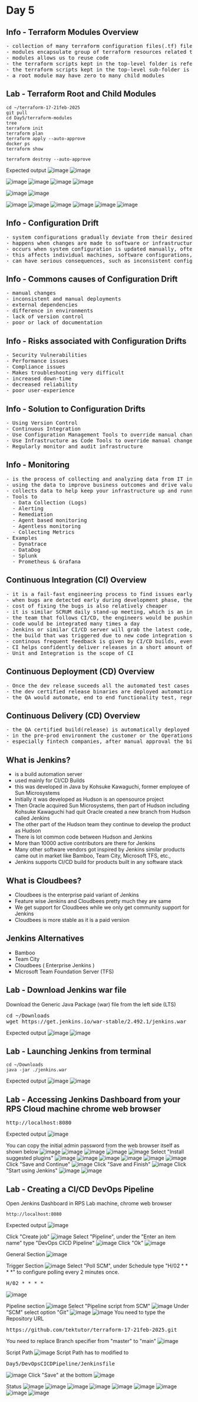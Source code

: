 # Day 5

## Info - Terraform Modules Overview
<pre>
- collection of many terraform configuration files(.tf) files in a dedicated directory
- modules encapsulate group of terraform resources related to a single infrastructure/task
- modules allows us to reuse code
- the terraform scripts kept in the top-level folder is referred as root module
- the terraform scripts kept in the top-level sub-folder is referred as child module
- a root module may have zero to many child modules
</pre>

## Lab - Terraform Root and Child Modules
```
cd ~/terraform-17-21feb-2025
git pull
cd Day5/terraform-modules
tree
terraform init
terraform plan
terraform apply --auto-approve
docker ps
terraform show

terraform destroy --auto-approve
```

Expected output
![image](https://github.com/user-attachments/assets/3bfe367c-3e5e-4a2a-a24e-cb821c70f8ec)
![image](https://github.com/user-attachments/assets/04636db8-6024-4dad-be85-141a8e7820a9)

![image](https://github.com/user-attachments/assets/63850d97-5964-4a13-aa55-2cdb7355b181)
![image](https://github.com/user-attachments/assets/550ed964-2115-42e4-858c-d7a1351ff6c8)
![image](https://github.com/user-attachments/assets/290fdd0b-6e47-4a27-930d-ce6502b1e680)
![image](https://github.com/user-attachments/assets/5daf9085-e563-41b3-b118-3b14b0414fa0)

![image](https://github.com/user-attachments/assets/2bb9a9b8-b705-4781-b0bb-7855ca3e0ae0)
![image](https://github.com/user-attachments/assets/49729673-d5cc-4624-b454-c0d90f554ae1)

![image](https://github.com/user-attachments/assets/b15db064-3d9f-4039-80ba-cbc961c0382a)
![image](https://github.com/user-attachments/assets/3eba987e-affd-439c-ac42-b8745fd0b04b)
![image](https://github.com/user-attachments/assets/735cc554-1b52-4f8e-83f4-38c621d0e960)
![image](https://github.com/user-attachments/assets/a867f354-8720-4547-b823-95017a23cef4)
![image](https://github.com/user-attachments/assets/93b91c00-af5c-4e40-8972-f3b21bed5152)
![image](https://github.com/user-attachments/assets/77b5f3c5-2191-4053-83d2-7af87cacd286)


## Info - Configuration Drift
<pre>
- system configurations gradually deviate from their desired or documented state 
- happens when changes are made to software or infrastructure settings over time without a proper change management process
- occurs when system configuration is updated manually, often without governance 
- this affects individual machines, software configurations, clusters, or entire IT systems. 
- can have serious consequences, such as inconsistent configurations that cause unpredictable system behavior and increased difficulty in troubleshooting issues
</pre>

## Info - Commons causes of Configuration Drift
<pre>
- manual changes
- inconsistent and manual deployments
- external dependencies
- difference in environments
- lack of version control
- poor or lack of documentation
</pre>

## Info - Risks associated with Configuration Drifts
<pre>
- Security Vulnerabilities
- Performance issues
- Compliance issues
- Makes troubleshooting very difficult
- increased down-time
- decreased reliability
- poor user-experience
</pre>

## Info - Solution to Configuration Drifts
<pre>
- Using Version Control
- Continuous Integration
- Use Configuration Management Tools to override manual changes in continuous fashion
- Use Infrastructure as Code Tools to override manual changes
- Regularly monitor and audit infrastructure
</pre>

## Info - Monitoring
<pre>
- is the process of collecting and analyzing data from IT infrastructure, system and processes
- using the data to improve business outcomes and drive value to the organization
- collects data to help keep your infrastructure up and running without any downtime
- Tools to
  - Data Collection (Logs)
  - Alerting
  - Remediation
  - Agent based monitoring
  - Agentless monitoring
  - Collecting Metrics
- Examples
  - Dynatrace
  - DataDog
  - Splunk
  - Prometheus & Grafana
</pre>

## Continuous Integration (CI) Overview
<pre>
- it is a fail-fast engineering process to find issues early 
- when bugs are detected early during development phase, they are easy to fix
- cost of fixing the bugs is also relatively cheaper
- it is similar SCRUM daily stand-up meeting, which is an inspect and adapt meeting
- the team that follows CI/CD, the engineers would be pushing code to version control several times a day
- code would be integrated many times a day
- Jenkins or similar CI/CD server will grab the latest code, they trigger a build, as part of the build, automated test cases would be executed to verify if the new code is as expected, if the new code is breaking any existing functionality.
- the build that was triggered due to new code integration succeeds, it means no functionality is broken, everything works as expected
- continous frequent feedback is given by CI/CD builds, eventually improving the code quaility and functional quality
- CI helps confidently deliver releases in a short amount of time
- Unit and Integration is the scope of CI
</pre>

## Continuous Deployment (CD) Overview
<pre>
- Once the dev release suceeds all the automated test cases added by dev team, it is automatically promoted for QA testing
- the dev certified release binaries are deployed automatically to QA environment for further automated QA testing
- the QA would automate, end to end functionality test, regression test, smoke test, performance test, stress test, component/API test, etc
</pre>

## Continuous Delivery (CD) Overview
<pre>
- the QA certified build(release) is automatically deployed into production or pre-prod environment
- in the pre-prod environment the customer or the Operations team would verify if the new release is working as expected
- especially fintech companies, after manual approval the binaries could go live in production environment
</pre>

## What is Jenkins?
- is a build automation server
- used mainly for CI/CD Builds
- this was developed in Java by Kohsuke Kawaguchi, former employee of Sun Microsystems
- Initially it was developed as Hudson is an opensource project
- Then Oracle acquired Sun Microsystems, then part of Hudson including Kohsuke Kawaguchi had quit Oracle
  created a new branch from Hudson called Jenkins
- The other part of the Hudson team they continue to develop the product as Hudson
- There is lot common code between Hudson and Jenkins
- More than 10000 active contributors are there for Jenkins
- Many other software vendors got inspired by Jenkins similar products came out in market like Bamboo, Team City, Microsoft TFS, etc.,
- Jenkins supports CI/CD build for products built in any software stack
  
## What is Cloudbees?
- Cloudbees is the enterprise paid variant of Jenkins
- Feature wise Jenkins and Cloudbees pretty much they are same
- We get support for Cloudbees while we only get community support for Jenkins
- Cloudbees is more stable as it is a paid version
  
## Jenkins Alternatives
- Bamboo
- Team City
- Cloudbees ( Enterprise Jenkins )
- Microsoft Team Foundation Server (TFS)

## Lab - Download Jenkins war file
Download the Generic Java Package (war) file from the left side (LTS)
<pre>
cd ~/Downloads
wget https://get.jenkins.io/war-stable/2.492.1/jenkins.war
</pre>

Expected output
![image](https://github.com/user-attachments/assets/066f4a54-d900-40fd-990d-584c96d0c1d9)
![image](https://github.com/user-attachments/assets/f37f88a3-2082-4d5a-8150-caaeb3e3b0aa)

## Lab - Launching Jenkins from terminal
```
cd ~/Downloads
java -jar ./jenkins.war
```

Expected output
![image](https://github.com/user-attachments/assets/f50e515b-7158-4c30-b576-32378d4522bc)
![image](https://github.com/user-attachments/assets/68a70a4d-568f-45dd-8d32-740320fa519c)

## Lab - Accessing Jenkins Dashboard from your RPS Cloud machine chrome web browser
<pre>
http://localhost:8080  
</pre>

Expected output
![image](https://github.com/user-attachments/assets/543fea33-0ac8-4e3c-817d-40bed8d816d3)

You can copy the initial admin password from the web browser itself as shown below
![image](https://github.com/user-attachments/assets/c3f6675f-2e1e-4e4a-abe4-76ead3154de9)
![image](https://github.com/user-attachments/assets/30b159db-900c-4790-83b8-734b19ed1ddb)
![image](https://github.com/user-attachments/assets/6b12456e-d842-4318-8e8e-729cd4b0035e)
![image](https://github.com/user-attachments/assets/55d0559a-2536-4e2d-8ad3-24771edd5d18)
![image](https://github.com/user-attachments/assets/ad95a77f-377e-4ee3-8b08-641611a943ad)
Select "Install suggested plugins"
![image](https://github.com/user-attachments/assets/7d786bdd-0082-412f-86f7-f228b33fd985)
![image](https://github.com/user-attachments/assets/d8773a01-d2f3-44b8-984c-8961dda0e131)
![image](https://github.com/user-attachments/assets/44b84d06-c58e-4c64-9f78-80117102199f)
![image](https://github.com/user-attachments/assets/115f9217-043b-41db-b824-24b9af753d66)
![image](https://github.com/user-attachments/assets/08430ce7-bf31-4a5a-8c69-511414e49eec)
![image](https://github.com/user-attachments/assets/025f0fb4-d48b-4829-aac6-723bf2171c3d)
Click "Save and Continue"
![image](https://github.com/user-attachments/assets/78b2f63e-98a2-4e55-b043-6921efc60571)
Click "Save and Finish"
![image](https://github.com/user-attachments/assets/b976ee8d-672a-47e3-9f30-873456c757e1)
Click "Start using Jenkins"
![image](https://github.com/user-attachments/assets/55d7757d-aead-45ca-8d2c-ef98e582b263)
![image](https://github.com/user-attachments/assets/78cd113d-9ecb-44a0-8e4b-67b86178ca37)
                                                            
## Lab - Creating a CI/CD DevOps Pipeline

Open Jenkins Dashboard in RPS Lab machine, chrome web browser
```
http://localhost:8080
```
Expected output
![image](https://github.com/user-attachments/assets/6fc5913b-3d17-480d-8f4a-741042319019)

Click "Create job"
![image](https://github.com/user-attachments/assets/d100ba90-8c24-4809-8883-374e52d496b7)
Select "Pipeline", under the "Enter an item name" type "DevOps CICD Pipeline"
![image](https://github.com/user-attachments/assets/21d58d32-5964-43a8-87a7-33f1b6ea601c)
Click "Ok"
![image](https://github.com/user-attachments/assets/939b442c-b793-47a7-b42e-f174e8f9c861)

General Section
![image](https://github.com/user-attachments/assets/54d633c0-8722-4b8b-9be5-ae99d6a4b015)

Trigger Section
![image](https://github.com/user-attachments/assets/088ebc3d-4ad5-4675-9e26-41a1bdeaded0)
Select "Poll SCM", under Schedule type "H/02 * * * *" to configure polling every 2 minutes once.
<pre>
H/02 * * * *  
</pre>
![image](https://github.com/user-attachments/assets/15cd722e-b8a8-4073-92a2-8bf794543d62)


Pipeline section
![image](https://github.com/user-attachments/assets/7b81f0fe-ee3d-43af-8635-9713c77502ba)
Select "Pipeline script from SCM"
![image](https://github.com/user-attachments/assets/08b749dc-2754-4291-adbe-ffcbd45c2ca1)
Under "SCM" select option "Git"
![image](https://github.com/user-attachments/assets/9d13a5c8-a734-4a9b-a171-6c36211ed17f)
![image](https://github.com/user-attachments/assets/3d33cfc4-d3c9-4978-ad60-dd3c68074ccd)
You need to type the Repository URL
<pre>
https://github.com/tektutor/terraform-17-21feb-2025.git  
</pre>

You need to replace Branch specifier from "master" to "main"
![image](https://github.com/user-attachments/assets/4b43799c-c660-4578-9269-a55b9ad1e4cb)

Script Path
![image](https://github.com/user-attachments/assets/edcc63ef-c609-4910-b5ab-be928c2afb71)
Script Path has to modified to 
<pre>
Day5/DevOpsCICDPipeline/Jenkinsfile  
</pre>
![image](https://github.com/user-attachments/assets/63414dfb-aab5-4c3a-ab52-66fb71fa79e1)
Click "Save" at the bottom
![image](https://github.com/user-attachments/assets/d45fa93b-ed20-48b0-90de-716667bdc783)

Status
![image](https://github.com/user-attachments/assets/854db6de-05a7-4d73-8e33-1327f7a87d18)
![image](https://github.com/user-attachments/assets/afbf186e-fa8e-4cab-a933-f6c97893621b)
![image](https://github.com/user-attachments/assets/30c359d8-0516-427e-82e4-66e7d3ad6a3e)
![image](https://github.com/user-attachments/assets/5f1ce0ec-4800-417e-9628-6eff098f2e3f)
![image](https://github.com/user-attachments/assets/b91e1d36-51cc-4765-9e8b-5bf8d4622a47)
![image](https://github.com/user-attachments/assets/ec43469d-c6a8-4b08-a265-c78ce11fca74)
![image](https://github.com/user-attachments/assets/7f790928-1c40-4695-b3f3-bc95c139f1b7)
![image](https://github.com/user-attachments/assets/c869e01a-fb93-47e3-be00-65896a56ccba)
![image](https://github.com/user-attachments/assets/0c9b35f3-1548-4e92-b2eb-0ead2283cd9a)

